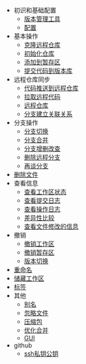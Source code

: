 * 初识和基础配置
  * [版本管理工具](chapter1/版本管理工具.md) 
  * [配置](chapter1/配置.md) 
* 基本操作
  * [克隆远程仓库](chapter2/克隆远程仓库.md) 
  * [初始化仓库](chapter2/初始化仓库.md) 
  * [添加到暂存区](chapter2/添加到暂存区.md) 
  * [提交代码到版本库](chapter2/提交代码到版本库.md) 
* 远程仓库同步
  * [代码推送到远程仓库](chapter3/代码推送到远程仓库.md) 
  * [拉取远程代码](chapter3/拉取远程代码.md) 
  * [远程仓库](chapter3/远程仓库.md) 
  * [分支建立关联关系](chapter3/分支建立关联关系.md) 
* 分支操作
  * [分支切换](chapter4/分支切换.md) 
  * [分支合并](chapter4/分支合并.md) 
  * [分支增删改查](chapter4/分支增删改查.md) 
  * [删除远程分支](chapter4/删除远程分支.md) 
  * [再谈分支](chapter4/再谈分支.md) 
* [删除文件](chapter5/README.md) 
* 查看信息
  * [查看工作区状态](chapter6/查看工作区状态.md) 
  * [查看提交日志](chapter6/查看提交日志.md) 
  * [查看操作日志](chapter6/查看操作日志.md) 
  * [差异性比较](chapter6/差异性比较.md) 
  * [查看文件修改的信息](chapter6/查看文件修改的信息.md) 
* 撤销
  * [撤销工作区](chapter7/撤销工作区.md) 
  * [撤销暂存区](chapter7/撤销暂存区.md) 
  * [版本切换](chapter7/版本切换.md) 
* [重命名](chapter8/README.md) 
* [储藏工作区](chapter9/README.md) 
* [标签](chapter10/README.md) 
* 其他
  * [别名](chapter11/别名.md) 
  * [忽略文件](chapter11/忽略文件.md) 
  * [压缩包](chapter11/压缩包.md) 
  * [优化合并](chapter11/优化合并.md) 
  * [GUI](chapter11/GUI.md) 
* github
  * [ssh私钥公钥](chapter12/ssh私钥公钥.md) 

